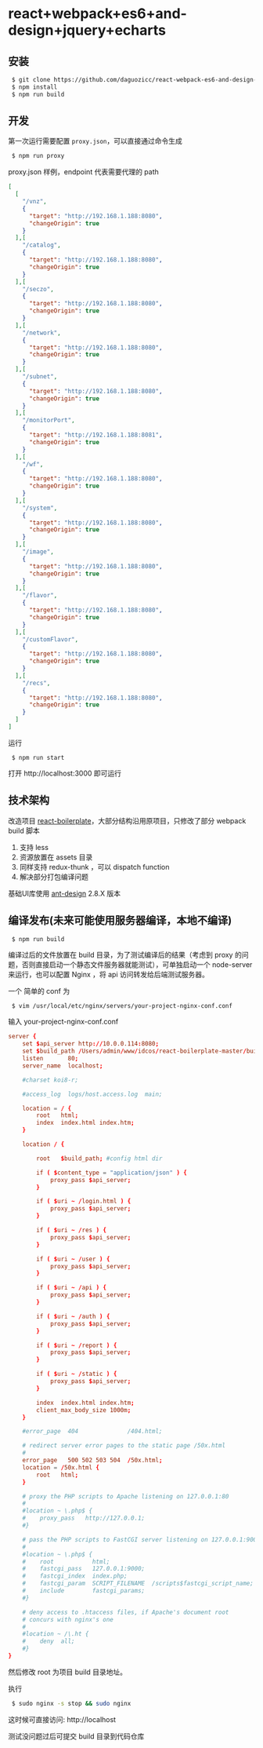 # react+webpack+es6+and-design+jquery+echarts

## 安装


```sh
 $ git clone https://github.com/daguozicc/react-webpack-es6-and-design-jquery-echarts.git
 $ npm install 
 $ npm run build
```

## 开发 

第一次运行需要配置 `proxy.json`，可以直接通过命令生成

```sh
 $ npm run proxy
```

proxy.json 样例，endpoint 代表需要代理的 path 

```json
[
  [
    "/vnz",
    {
      "target": "http://192.168.1.188:8080",
      "changeOrigin": true
    }
  ],[
    "/catalog",
    {
      "target": "http://192.168.1.188:8080",
      "changeOrigin": true
    }
  ],[
    "/seczo",
    {
      "target": "http://192.168.1.188:8080",
      "changeOrigin": true
    }
  ],[
    "/network",
    {
      "target": "http://192.168.1.188:8080",
      "changeOrigin": true
    }
  ],[
    "/subnet",
    {
      "target": "http://192.168.1.188:8080",
      "changeOrigin": true
    }
  ],[
    "/monitorPort",
    {
      "target": "http://192.168.1.188:8081",
      "changeOrigin": true
    }
  ],[
    "/wf",
    {
      "target": "http://192.168.1.188:8080",
      "changeOrigin": true
    }
  ],[
    "/system",
    {
      "target": "http://192.168.1.188:8080",
      "changeOrigin": true
    }
  ],[
    "/image",
    {
      "target": "http://192.168.1.188:8080",
      "changeOrigin": true
    }
  ],[
    "/flavor",
    {
      "target": "http://192.168.1.188:8080",
      "changeOrigin": true
    }
  ],[
    "/customFlavor",
    {
      "target": "http://192.168.1.188:8080",
      "changeOrigin": true
    }
  ],[
    "/recs",
    {
      "target": "http://192.168.1.188:8080",
      "changeOrigin": true
    }
  ]
]
```

运行

```
 $ npm run start
```

打开 http://localhost:3000 即可运行 


## 技术架构

改造项目 [react-boilerplate](https://github.com/mxstbr/react-boilerplate)，大部分结构沿用原项目，只修改了部分 webpack build 脚本

1. 支持 less 
2. 资源放置在 assets 目录
3. 同样支持 redux-thunk ，可以 dispatch function 
4. 解决部分打包编译问题 

基础UI库使用 [ant-design](1x.ant.design/components/) 2.8.X 版本

## 编译发布(未来可能使用服务器编译，本地不编译)

```sh
 $ npm run build 
```

编译过后的文件放置在 build 目录，为了测试编译后的结果（考虑到 proxy 的问题，否则直接启动一个静态文件服务器就能测试），可单独启动一个 node-server 来运行，也可以配置  Nginx ，将 api 访问转发给后端测试服务器。

一个 简单的 conf 为 

```
 $ vim /usr/local/etc/nginx/servers/your-project-nginx-conf.conf
```

输入
your-project-nginx-conf.conf
```conf
server {
    set $api_server http://10.0.0.114:8080;
    set $build_path /Users/admin/www/idcos/react-boilerplate-master/build;
    listen       80;
    server_name  localhost;

    #charset koi8-r;

    #access_log  logs/host.access.log  main;

    location = / {
        root   html;
        index  index.html index.htm;
    }

    location / {

        root   $build_path; #config html dir

        if ( $content_type = "application/json" ) {
            proxy_pass $api_server;
        }

        if ( $uri ~ /login.html ) {
            proxy_pass $api_server;
        }

        if ( $uri ~ /res ) {
            proxy_pass $api_server;
        }

        if ( $uri ~ /user ) {
            proxy_pass $api_server;
        }

        if ( $uri ~ /api ) {
            proxy_pass $api_server;
        }

        if ( $uri ~ /auth ) {
            proxy_pass $api_server;
        }

        if ( $uri ~ /report ) {
            proxy_pass $api_server;
        }

        if ( $uri ~ /static ) {
            proxy_pass $api_server;
        }

        index  index.html index.htm;
        client_max_body_size 1000m;
    }

    #error_page  404              /404.html;

    # redirect server error pages to the static page /50x.html
    #
    error_page   500 502 503 504  /50x.html;
    location = /50x.html {
        root   html;
    }

    # proxy the PHP scripts to Apache listening on 127.0.0.1:80
    #
    #location ~ \.php$ {
    #    proxy_pass   http://127.0.0.1;
    #}

    # pass the PHP scripts to FastCGI server listening on 127.0.0.1:9000
    #
    #location ~ \.php$ {
    #    root           html;
    #    fastcgi_pass   127.0.0.1:9000;
    #    fastcgi_index  index.php;
    #    fastcgi_param  SCRIPT_FILENAME  /scripts$fastcgi_script_name;
    #    include        fastcgi_params;
    #}

    # deny access to .htaccess files, if Apache's document root
    # concurs with nginx's one
    #
    #location ~ /\.ht {
    #    deny  all;
    #}
}
```

然后修改 root 为项目 build 目录地址。

执行

```sh
 $ sudo nginx -s stop && sudo nginx
```

这时候可直接访问: http://localhost 

测试没问题过后可提交 build 目录到代码仓库